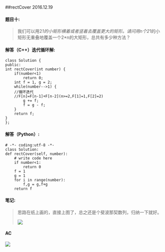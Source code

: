 ##rectCover 2016.12.19

#### 题目十: ####

> 我们可以用2*1的小矩形横着或者竖着去覆盖更大的矩形。请问用n个2*1的小矩形无重叠地覆盖一个2*n的大矩形，总共有多少种方法？

#### 解答（C++）迭代循环解: ####

    class Solution {
    public:
    int rectCover(int number) {
        if(number<1)
            return 0;
        int f = 1, g = 2;
        while(number-->1) {
        //循环迭代
        //F[n]=F[n-1]+F[n-2](n>=2,F[1]=1,F[2]=2)
            g += f;
            f = g - f;
        }
        return f;   
    }
    };

#### 解答（Python）: ####

    # -*- coding:utf-8 -*-
    class Solution:
    def rectCover(self, number):
        # write code here
        if number<1:
            return 0
        f = 1
        g = 1
        for i in range(number):
            f,g = g,f+g
        return f



#### 笔记: ####
>思路在纸上画的，直接上图了，总之还是个斐波那契数列，归纳一下就好。 
>
>![](http://i.imgur.com/scRwzUA.jpg)
>

#### AC ####
![](http://i.imgur.com/NyWdqPj.png)

